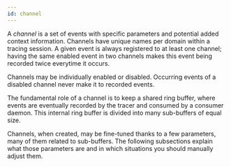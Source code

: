 ```yaml
---
id: channel
---
```


A _channel_ is a set of events with specific parameters and potential
added context information. Channels have unique names per domain within
a tracing session. A given event is always registered to at least one
channel; having the same enabled event in two channels makes
this event being recorded twice everytime it occurs.

Channels may be individually enabled or disabled. Occurring events of
a disabled channel never make it to recorded events.

The fundamental role of a channel is to keep a shared ring buffer, where
events are eventually recorded by the tracer and consumed by a consumer
daemon. This internal ring buffer is divided into many sub-buffers of
equal size.

Channels, when created, may be fine-tuned thanks to a few parameters,
many of them related to sub-buffers. The following subsections explain
what those parameters are and in which situations you should manually
adjust them.
